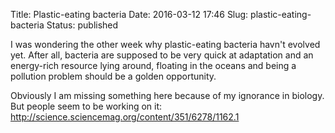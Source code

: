 Title: Plastic-eating bacteria
Date: 2016-03-12 17:46
Slug: plastic-eating-bacteria
Status: published

I was wondering the other week why plastic-eating bacteria havn't
evolved yet. After all, bacteria are supposed to be very quick at
adaptation and an energy-rich resource lying around, floating in the
oceans and being a pollution problem should be a golden opportunity.

Obviously I am missing something here because of my ignorance in
biology. But people seem to be working on it:
<http://science.sciencemag.org/content/351/6278/1162.1>


